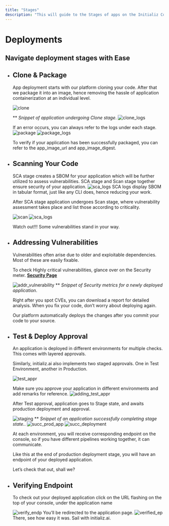 ```yaml
---
title: "Stages"
description: "This will guide to the Stages of apps on the Initializ Console."
---
```


# Deployments

## Navigate deployment stages with Ease

- ## Clone & Package

  App deployment starts with our platform cloning your code. After that we package it into an image, hence removing the hassle of application containerization at an individual level.

  ![clone](/assets/deploy_stages/clone.png)

  \*\* _Snippet of application undergoing Clone stage_.
  ![clone_logs](/assets/deploy_stages/clone_logs.png)

  If an error occurs, you can always refer to the logs under each stage.
  ![package](/assets/deploy_stages/package.png)
  ![package_logs](/assets/deploy_stages/package_logs.png)

  To verify if your application has been successfully packaged, you can refer to the app_image_url and app_image_digest.

- ## Scanning Your Code

  SCA stage creates a SBOM for your application which will be further utilized to assess vulnerabilities. SCA stage and Scan stage together ensure security of your application.
  ![sca_logs](/assets/deploy_stages/sca_logs.png)
  SCA logs display SBOM in tabular format, just like any CLI does, hence reducing your work.

  After SCA stage application undergoes Scan stage, where vulnerability assessment takes place and list those according to criticality.

  ![scan](/assets/deploy_stages/scan.png)
  ![sca_logs](/assets/deploy_stages/sca_logs.png)

  Watch out!!! Some vulnerabilities stand in your way.

- ## Addressing Vulnerabilities

  Vulnerabilities often arise due to older and exploitable dependencies. Most of these are easily fixable.

  To check Highly critical vulnerabilities, glance over on the Security meter.
  [**Security Page**](../04-security.md)

  ![addr_vulnerability](/assets/deploy_stages/addr_vulnerability.png)
  \*\* _Snippet of Security metrics for a newly deployed application_.

  Right after you spot CVEs, you can download a report for detailed analysis. When you fix your code, don’t worry about deploying again.

  Our platform automatically deploys the changes after you commit your code to your source.

- ## Test & Deploy Approval

  An application is deployed in different environments for multiple checks. This comes with layered approvals.

  Similarly, initializ.ai also implements two staged approvals. One in Test Environment, another in Production.

  ![test_appr](/assets/deploy_stages/test_appr.png)

  Make sure you approve your application in different environments and add remarks for reference.
  ![adding_test_appr](/assets/deploy_stages/adding_test_app.png)

  After Test approval, application goes to Stage state, and awaits production deployment and approval.

  ![staging](/assets/deploy_stages/staging.png)
  \*\* _Snippet of an application successfully completing stage state._.
  ![succ_prod_app](/assets/deploy_stages/succ_prod_app.png)
  ![succ_deployment](/assets/deploy_stages/succ_deployment.png)

  At each environment, you will receive corresponding endpoint on the console, so if you have different pipelines working together, it can communicate.

  Like this at the end of production deployment stage, you will have an endpoint of your deployed application.

  Let’s check that out, shall we?

- ## Verifying Endpoint

  To check out your deployed application click on the URL flashing on the top of your console, under the application name

  ![verify_endp](/assets/deploy_stages/verify_endp.png)
  You’ll be redirected to the application page.
  ![verified_ep](/assets/deploy_stages/verified_ep.png)
  There, see how easy it was. Sail with initializ.ai.
